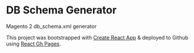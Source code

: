 # DB Schema Generator
Magento 2 db_schema.xml generator

This project was bootstrapped with [Create React App](https://github.com/facebook/create-react-app)
 & deployed to Github using [React Gh Pages](https://github.com/gitname/react-gh-app).
